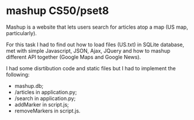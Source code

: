 # mashup CS50/pset8

Mashup is a website that lets users search for articles atop a map 
(US map, particularly).

For this task I had to find out how to load files (US.txt) in SQLite database, 
met with simple Javascript, JSON, Ajax, JQuery 
and how to mashup different API together (Google Maps and Google News).

I had some disrtibution code and static files but I had to implement the following:
- mashup.db;
- /articles in application.py;
- /search in application.py;
- addMarker in script.js;
- removeMarkers in script.js.
